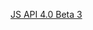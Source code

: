 [JS API 4.0 Beta 3]([https://developers.arcgis.com/javascript/beta/sample-code/layers-vectortilelayer/index.html)
